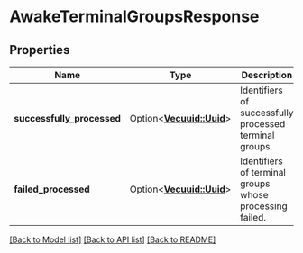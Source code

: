 # AwakeTerminalGroupsResponse

## Properties

Name | Type | Description | Notes
------------ | ------------- | ------------- | -------------
**successfully_processed** | Option<[**Vec<uuid::Uuid>**](uuid::Uuid.md)> | Identifiers of successfully processed terminal groups. | [optional]
**failed_processed** | Option<[**Vec<uuid::Uuid>**](uuid::Uuid.md)> | Identifiers of terminal groups whose processing failed. | [optional]

[[Back to Model list]](../README.md#documentation-for-models) [[Back to API list]](../README.md#documentation-for-api-endpoints) [[Back to README]](../README.md)


